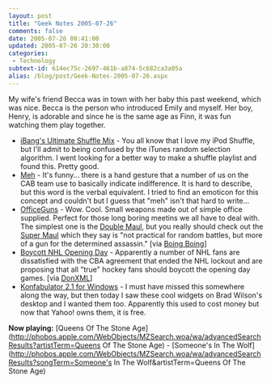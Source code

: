 ```yaml
---
layout: post
title: "Geek Notes 2005-07-26"
comments: false
date: 2005-07-26 08:41:00
updated: 2005-07-26 20:30:00
categories:
 - Technology
subtext-id: 614ec75c-2697-461b-a874-5c682ca3a05a
alias: /blog/post/Geek-Notes-2005-07-26.aspx
---
```



My wife's friend Becca was in town with her baby this past weekend, which was nice. Becca is the person who introduced Emily and myself. Her boy, Henry, is adorable and since he is the same age as Finn, it was fun watching them play together.

  * [iBang's Ultimate Shuffle Mix](http://smartplaylists.com/comments.php?id=938_0_1_0_C7) - You all know that I love my iPod Shuffle, but I'll admit to being confused by the iTunes random selection algorithm. I went looking for a better way to make a shuffle playlist and found this. Pretty good.
  * [Meh](http://www.urbandictionary.com/define.php?term=meh&f=1) - It's funny... there is a hand gesture that a number of us on the CAB team use to basically indicate indifference. It is hard to describe, but this word is the verbal equivalent. I tried to find an emoticon for this concept and couldn't but I guess that "meh" isn't that hard to write...
  * [OfficeGuns](http://www.officeguns.com/) - Wow. Cool. Small weapons made out of simple office supplied. Perfect for those long boring meetins we all have to deal with. The simplest one is the [Double Maul](http://www.officeguns.com/gun_double_maul.html), but you really should check out the [Super Maul](http://not%20practical%20for%20random%20battles,%20but%20more%20of%20a%20gun%20for%20the%20determined%20assassi/) which they say is "not practical for random battles, but more of a gun for the determined assassin." [via [Boing Boing](http://www.boingboing.net/2005/07/25/laser_sighted_pencil.html)]
  * [Boycott NHL Opening Day](http://www.onegame.ca/) - Apparently a number of NHL fans are dissatisfied with the CBA agreement that ended the NHL lockout and are proposing that all "true" hockey fans should boycott the opening day games. [via [DonXML](http://donxml.com/grokthis/archive/2005/07/25/2106.aspx)]
  * [Konfabulator 2.1 for Windows](http://www.konfabulator.com/download) - I must have missed this somewhere along the way, but then today I saw these cool widgets on Brad Wilson's desktop and I wanted them too. Apparently this used to cost money but now that Yahoo! owns them, it is free.

**Now playing:** [Queens Of The Stone Age](http://phobos.apple.com/WebObjects/MZSearch.woa/wa/advancedSearchResults?artistTerm=Queens Of The Stone Age) - [Someone's In The Wolf](http://phobos.apple.com/WebObjects/MZSearch.woa/wa/advancedSearchResults?songTerm=Someone's In The Wolf&artistTerm=Queens Of The Stone Age)
